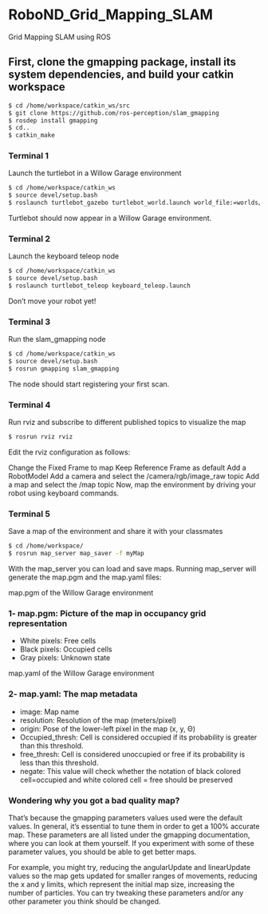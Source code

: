 # RoboND_Grid_Mapping_SLAM
Grid Mapping SLAM using ROS

## First, clone the gmapping package, install its system dependencies, and build your catkin workspace

```bash
$ cd /home/workspace/catkin_ws/src
$ git clone https://github.com/ros-perception/slam_gmapping
$ rosdep install gmapping
$ cd..
$ catkin_make
```

### Terminal 1
Launch the turtlebot in a Willow Garage environment

```bash
$ cd /home/workspace/catkin_ws
$ source devel/setup.bash
$ roslaunch turtlebot_gazebo turtlebot_world.launch world_file:=worlds/willowgarage.world
```

Turtlebot should now appear in a Willow Garage environment.

### Terminal 2
Launch the keyboard teleop node

```bash
$ cd /home/workspace/catkin_ws
$ source devel/setup.bash
$ roslaunch turtlebot_teleop keyboard_teleop.launch
```

Don’t move your robot yet!

### Terminal 3
Run the slam_gmapping node

```bash
$ cd /home/workspace/catkin_ws
$ source devel/setup.bash
$ rosrun gmapping slam_gmapping
```

The node should start registering your first scan.

### Terminal 4
Run rviz and subscribe to different published topics to visualize the map

```bash
$ rosrun rviz rviz
```

Edit the rviz configuration as follows:

Change the Fixed Frame to map
Keep Reference Frame as default
Add a RobotModel
Add a camera and select the /camera/rgb/image_raw topic
Add a map and select the /map topic
Now, map the environment by driving your robot using keyboard commands.

### Terminal 5
Save a map of the environment and share it with your classmates

```bash
$ cd /home/workspace/
$ rosrun map_server map_saver -f myMap
```

With the map_server you can load and save maps. Running map_server will generate the map.pgm and the map.yaml files:

map.pgm of the Willow Garage environment

### 1- map.pgm: Picture of the map in occupancy grid representation

* White pixels: Free cells
* Black pixels: Occupied cells
* Gray pixels: Unknown state

map.yaml of the Willow Garage environment

### 2- map.yaml: The map metadata

* image: Map name
* resolution: Resolution of the map (meters/pixel)
* origin: Pose of the lower-left pixel in the map (x, y, Θ)
* Occupied_thresh: Cell is considered occupied if its probability is greater than this threshold.
* free_thresh: Cell is considered unoccupied or free if its probability is less than this threshold.
* negate: This value will check whether the notation of black colored cell=occupied and white colored cell = free should be preserved

### Wondering why you got a bad quality map?

That’s because the gmapping parameters values used were the default values. In general, it’s essential to tune them in order to get a 100% accurate map. These parameters are all listed under the gmapping documentation, where you can look at them yourself. If you experiment with some of these parameter values, you should be able to get better maps.

For example, you might try, reducing the angularUpdate and linearUpdate values so the map gets updated for smaller ranges of movements, reducing the x and y limits, which represent the initial map size, increasing the number of particles. You can try tweaking these parameters and/or any other parameter you think should be changed.

